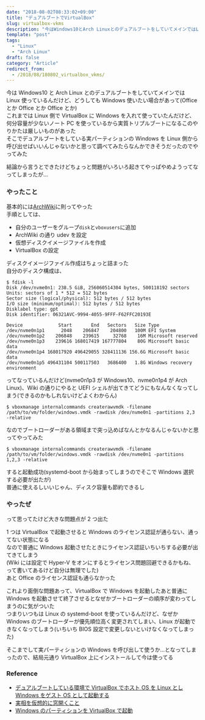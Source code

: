 ```yaml
---
date: "2018-08-02T08:33:02+09:00"
title: "デュアルブートでVirtualBox"
slug: virtualbox-vkms
description: "今はWindows10とArch LinuxとのデュアルブートをしていてメインではLinux使っているんだけど、どうしてもWindows使いたい場合がある"
template: "post"
tags:
  - "Linux"
  - "Arch Linux"
draft: false
category: "Article"
redirect_from:
  - /2018/08/180802_virtualbox_vkms/
---
```


今は Windows10 と Arch Linux とのデュアルブートをしていてメインでは Linux 使っているんだけど、どうしても Windows 使いたい場合があって(Office とか Office とか Office とか)  
これまでは Linux 側で VirtualBox に Windows を入れて使っていたんだけど、何分容量が少ないノート PC を使っているから実質トリプルブートになるこのやりかたは厳しいものがあった  
そこでデュアルブートをしている実パーティションの Windows を Linux 側から呼び出せばいいんじゃないかと思って調べてみたらなんかできそうだったのでやってみた

結論から言うとできたけどちょっと問題がいろいろ起きてやっぱやめようってなってしまったが...

### やったこと

基本的には[ArchWiki](https://wiki.archlinux.jp/index.php/VirtualBox/%E3%83%92%E3%83%B3%E3%83%88%E3%81%A8%E3%83%86%E3%82%AF%E3%83%8B%E3%83%83%E3%82%AF#Windows_.E3.81.AE.E3.83.91.E3.83.BC.E3.83.86.E3.82.A3.E3.82.B7.E3.83.A7.E3.83.B3.E3.82.92_VirtualBox_.E3.81.A7.E8.B5.B7.E5.8B.95)に則ってやった  
手順としては、

- 自分のユーザーをグループ`disk`と`vboxusers`に追加
- ArchWiki の通り udev を設定
- 仮想ディスクイメージファイルを作成
- VirtualBox の設定

ディスクイメージファイル作成はちょっと詰まった  
自分のディスク構成は、

```
$ fdisk -l
Disk /dev/nvme0n1: 238.5 GiB, 256060514304 bytes, 500118192 sectors
Units: sectors of 1 * 512 = 512 bytes
Sector size (logical/physical): 512 bytes / 512 bytes
I/O size (minimum/optimal): 512 bytes / 512 bytes
Disklabel type: gpt
Disk identifier: 06321AVC-9994-4055-9FFF-F62FFC20193E

Device             Start       End   Sectors   Size Type
/dev/nvme0n1p1      2048    206847    204800   100M EFI System
/dev/nvme0n1p2    206848    239615     32768    16M Microsoft reserved
/dev/nvme0n1p3    239616 168017419 167777804    80G Microsoft basic data
/dev/nvme0n1p4 168017920 496429055 328411136 156.6G Microsoft basic data
/dev/nvme0n1p5 496431104 500117503   3686400   1.8G Windows recovery environment
```

ってなっているんだけど(nvme0n1p3 が Windows10、nvme0n1p4 が Arch Linux)、Wiki の通りにやると UEFI シェルが出てきてどうにもなんなくなってしまう(できるのかもしれないけどよくわからん)

```
$ vboxmanage internalcommands createrawvmdk -filename /path/to/vm/folder/windows.vmdk -rawdisk /dev/nvme0n1 -partitions 2,3 -relative
```

なのでブートローダーがある領域まで突っ込めばなんとかなるんじゃないかと思ってやってみた

```
$ vboxmanage internalcommands createrawvmdk -filename /path/to/vm/folder/windows.vmdk -rawdisk /dev/nvme0n1 -partitions 1,2,3 -relative
```

すると起動成功(systemd-boot から始まってしまうのでそこで Windows 選択する必要が出たが)  
普通に使えるしいいじゃん、ディスク容量も節約できるし

### やったぜ

って思ってたけど大きな問題点が 2 つ出た

1 つは VirtualBox で起動させると Windows のライセンス認証が通らない、通ってない状態になる  
なので普通に Windows 起動させたときにライセンス認証いちいちする必要が出てきてしまう  
(Wiki には設定で Hyper-V をオンにするとライセンス問題回避できるかもね、って書いてあるけど自分は無理でした)  
あと Office のライセンス認証も通らなかった

これより面倒な問題あって、VirtualBox で Windows を起動したあと普通に Windows を起動させて終了させるとなぜかブートローダーの順序が変わってしまうのに気がついた  
つまりいつもは Linux の systemd-boot を使っているんだけど、なぜか Windows のブートローダーが優先順位高く変更されてしまい、Linux が起動できなくなってしまう(いちいち BIOS 設定で変更しないといけなくなってしまった)

そこまでして実パーティションの Windows を呼び出して使うか...となってしまったので、結局元通り VirtualBox 上にインストールして今は使ってる

### Reference

- [デュアルブートしている環境で VirtualBox でホスト OS を Linux とし Windows をゲスト OS として起動する](https://www.ncaq.net/2018/01/31/17/12/33/)
- [実相を仮想的に窓開くこと](https://medium.com/@matsu_hiroshi/%E5%AE%9F%E7%9B%B8%E3%82%92%E4%BB%AE%E6%83%B3%E7%9A%84%E3%81%AB%E7%AA%93%E9%96%8B%E3%81%8F%E3%81%93%E3%81%A8-e37ae0c61ebf)
- [Windows のパーティションを VirtualBox で起動](https://wiki.archlinux.jp/index.php/VirtualBox/%E3%83%92%E3%83%B3%E3%83%88%E3%81%A8%E3%83%86%E3%82%AF%E3%83%8B%E3%83%83%E3%82%AF#Windows_.E3.81.AE.E3.83.91.E3.83.BC.E3.83.86.E3.82.A3.E3.82.B7.E3.83.A7.E3.83.B3.E3.82.92_VirtualBox_.E3.81.A7.E8.B5.B7.E5.8B.95)
